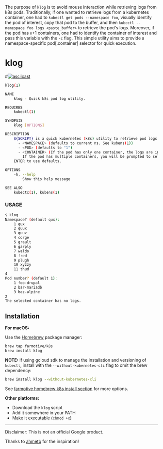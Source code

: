 The purpose of `klog` is to avoid mouse interaction while retrieving logs from k8s pods.  Traditionally, if one wanted to retrieve logs from a kubernetes container, one had to `kubectl get pods --namespace foo`, visually identify the pod of interest, copy that pod to the buffer, and then `kubectl --namespace foo logs <paste_buffer>` to retrieve the pod's logs.  Moreover, if the pod has `n`+1 containers, one had to identify the container of interest and pass this variable with the `-c` flag.  This simple utility aims to provide a namespace-specific pod[.container] selector for quick execution.

# klog

#[![asciicast](https://asciinema.org/a/142542.png)](https://asciinema.org/a/142542)

```sh
klog(1)

NAME
    klog - Quick k8s pod log utility.

REQUIRES
    kubectl(1)

SYNOPSIS
    klog [OPTIONS]

DESCRIPTION
    ${SCRIPT} is a quick kubernetes (k8s) utility to retrieve pod logs. ${SCRIPT} prompts for:
      - <NAMESPACE> (defaults to current ns. See kubens(1))
      - <POD> (defaults to "1")
      - <CONTAINER> (If the pod has only one container, the logs are immediately retrieved.  
        If the pod has multiple containers, you will be prompted to select one.)
    ENTER to use defaults.

OPTIONS
    -h, --help
        Show this help message

SEE ALSO
    kubectx(1), kubens(1)
```

### USAGE

```sh
$ klog
Namespace? (default qux):
    1 qux
    2 quux
    3 quuz
    4 corge
    5 grault
    6 garply
    7 waldo
    8 fred
    9 plugh
    10 xyzzy
    11 thud
4
Pod number? (default 1):
    1 foo-drupal
    2 bar-mariadb
    3 baz-alpine
2
The selected container has no logs.
```

## Installation

**For macOS:**

Use the [Homebrew](https://brew.sh/) package manager:
```sh
brew tap farmotive/k8s
brew install klog
```
**NOTE:** If using gcloud sdk to manage the installation and versioning of `kubectl`, install with the `--without-kubernetes-cli` flag to omit the brew dependency:
```sh
brew install klog --without-kubernetes-cli
```

See [farmotive homebrew k8s install section](https://github.com/farmotive/homebrew-k8s#install) for more options.

**Other platforms:**

- Download the `klog` script
- Add it somewhere in your PATH
- Make it executable (`chmod +x`)

-----

Disclaimer: This is not an official Google product.

Thanks to [ahmetb](https://github.com/ahmetb) for the inspiration!

